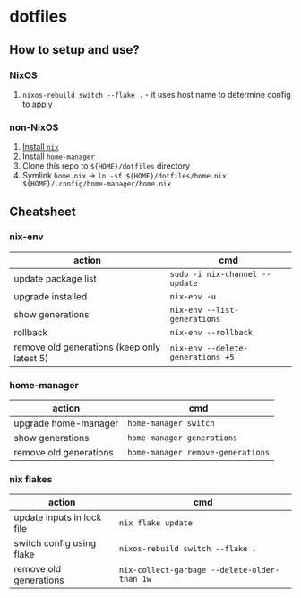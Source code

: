# dotfiles

## How to setup and use?

### NixOS

1. `nixos-rebuild switch --flake .` - it uses host name to determine config to apply

### non-NixOS

1. [Install `nix`](https://zero-to-nix.com/concepts/nix-installer)
2. [Install `home-manager`](https://nix-community.github.io/home-manager/index.html)
3. Clone this repo to `${HOME}/dotfiles` directory
4. Symlink `home.nix` -> `ln -sf ${HOME}/dotfiles/home.nix ${HOME}/.config/home-manager/home.nix`

## Cheatsheet

### nix-env

| action                                      | cmd                                 |
|-------------------------------------------- | ----------------------------------- |
| update package list                         | `sudo -i nix-channel --update`      |
| upgrade installed                           | `nix-env -u`                        |
| show generations                            | `nix-env --list-generations`        |
| rollback                                    | `nix-env --rollback`                |
| remove old generations (keep only latest 5) | `nix-env --delete-generations +5`   |

### home-manager

| action                 | cmd                               |
|------------------------|-----------------------------------|
| upgrade home-manager   | `home-manager switch`             |
| show generations       | `home-manager generations`        |
| remove old generations | `home-manager remove-generations` |

### nix flakes

| action                     | cmd                                          |
|--------------------------- | -------------------------------------------- |
| update inputs in lock file | `nix flake update`                           |
| switch config using flake  | `nixos-rebuild switch --flake .`             |
| remove old generations     | `nix-collect-garbage --delete-older-than 1w` |
